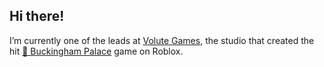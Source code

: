 ## Hi there!
I’m currently one of the leads at [Volute Games](https://github.com/VoluteGames), the studio that created the hit [💂 Buckingham Palace](https://www.roblox.com/games/13476966119/Buckingham-Palace) game on Roblox.
